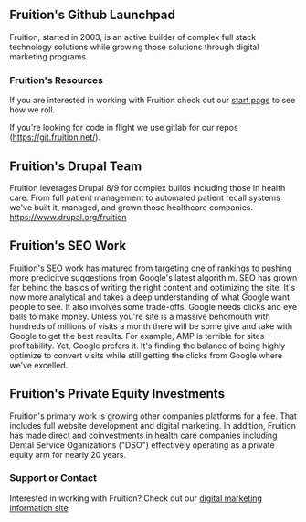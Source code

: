 ## Fruition's Github Launchpad

Fruition, started in 2003, is an active builder of complex full stack technology solutions while growing those solutions through digital marketing programs. 

### Fruition's Resources
If you are interested in working with Fruition check out our [start page](https://fruition.net/start) to see how we roll. 

If you're looking for code in flight we use gitlab for our repos (https://git.fruition.net/).

## Fruition's Drupal Team 
Fruition leverages Drupal 8/9 for complex builds including those in health care. From full patient management to automated patient recall systems we've built it, managed, and grown those healthcare companies. https://www.drupal.org/fruition

## Fruition's SEO Work 
Fruition's SEO work has matured from targeting one of rankings to pushing more predicitve suggestions from Google's latest algorithim. SEO has grown far behind the basics of writing the right content and optimizing the site. It's now more analytical and takes a deep understanding of what Google want people to see. It also involves some trade-offs. Google needs clicks and eye balls to make money. Unless you're site is a massive behomouth with hundreds of millions of visits a month there will be some give and take with Google to get the best results. For example, AMP is terrible for sites profitability. Yet, Google prefers it. It's finding the balance of being highly optimize to convert visits while still getting the clicks from Google where we've excelled. 

## Fruition's Private Equity Investments 
Fruition's primary work is growing other companies platforms for a fee. That includes full website development and digital marketing. In addition, Fruition has made direct and coinvestments in health care companies including Dental Service Oganizations ("DSO") effectively operating as a private equity arm for nearly 20 years. 

### Support or Contact
Interested in working with Fruition? Check out our [digital marketing information site](https://fruition.net) 
